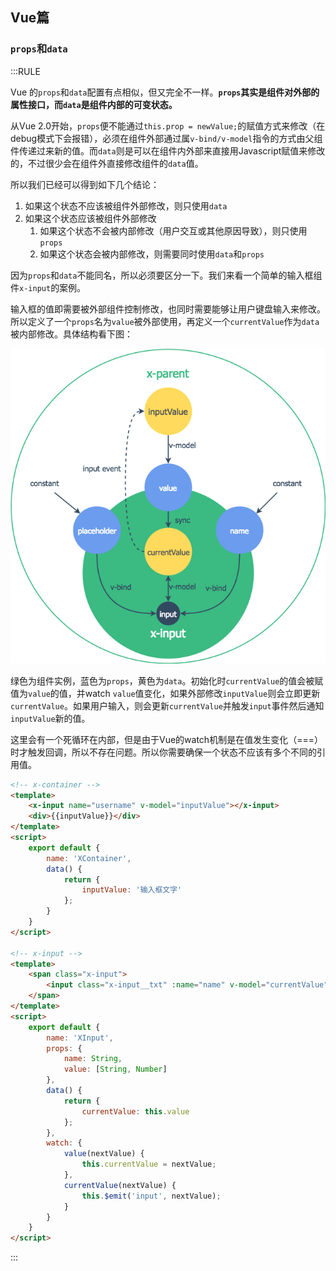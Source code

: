 
## Vue篇


### `props`和`data`

:::RULE

Vue 的`props`和`data`配置有点相似，但又完全不一样。**`props`其实是组件对外部的属性接口，而`data`是组件内部的可变状态。**

从Vue 2.0开始，`props`便不能通过`this.prop = newValue;`的赋值方式来修改（在debug模式下会报错），必须在组件外部通过属`v-bind/v-model`指令的方式由父组件传递过来新的值。而`data`则是可以在组件内外部来直接用Javascript赋值来修改的，不过很少会在组件外直接修改组件的`data`值。

所以我们已经可以得到如下几个结论：

1. 如果这个状态不应该被组件外部修改，则只使用`data`
2. 如果这个状态应该被组件外部修改
    1. 如果这个状态不会被内部修改（用户交互或其他原因导致），则只使用`props`
    2. 如果这个状态会被内部修改，则需要同时使用`data`和`props`

因为`props`和`data`不能同名，所以必须要区分一下。我们来看一个简单的输入框组件`x-input`的案例。

输入框的值即需要被外部组件控制修改，也同时需要能够让用户键盘输入来修改。所以定义了一个`props`名为`value`被外部使用，再定义一个`currentValue`作为`data`被内部修改。具体结构看下图：

![](./static/vue_props_data.png)

绿色为组件实例，蓝色为`props`，黄色为`data`。初始化时`currentValue`的值会被赋值为`value`的值，并watch `value`值变化，如果外部修改`inputValue`则会立即更新`currentValue`。如果用户输入，则会更新`currentValue`并触发`input`事件然后通知`inputValue`新的值。

这里会有一个死循环在内部，但是由于Vue的watch机制是在值发生变化（===）时才触发回调，所以不存在问题。所以你需要确保一个状态不应该有多个不同的引用值。

```html
<!-- x-container -->
<template>
    <x-input name="username" v-model="inputValue"></x-input>
    <div>{{inputValue}}</div>
</template>
<script>
    export default {
        name: 'XContainer',
        data() {
            return {
                inputValue: '输入框文字'
            };
        }
    }
</script>

<!-- x-input -->
<template>
    <span class="x-input">
        <input class="x-input__txt" :name="name" v-model="currentValue"></input>
    </span>
</template>
<script>
    export default {
        name: 'XInput',
        props: {
            name: String,
            value: [String, Number]
        },
        data() {
            return {
                currentValue: this.value
            };
        },
        watch: {
            value(nextValue) {
                this.currentValue = nextValue;
            },
            currentValue(nextValue) {
                this.$emit('input', nextValue);
            }
        }
    }
</script>
```
:::
